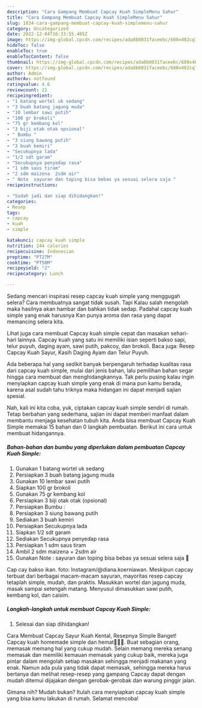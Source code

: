 ```yaml
---
description: "Cara Gampang Membuat Capcay Kuah SimpleMenu Sahur"
title: "Cara Gampang Membuat Capcay Kuah SimpleMenu Sahur"
slug: 1834-cara-gampang-membuat-capcay-kuah-simplemenu-sahur
category: Uncategorized
date: 2022-12-04T16:33:55.405Z
image: https://img-global.cpcdn.com/recipes/ada8b0031faceebc/680x482cq70/capcay-kuah-simple-foto-resep-utama.jpg
hideToc: false
enableToc: true
enableTocContent: false
thumbnail: https://img-global.cpcdn.com/recipes/ada8b0031faceebc/680x482cq70/capcay-kuah-simple-foto-resep-utama.jpg
cover: https://img-global.cpcdn.com/recipes/ada8b0031faceebc/680x482cq70/capcay-kuah-simple-foto-resep-utama.jpg
author: Admin
authorAv: notfound
ratingvalue: 4.6
reviewcount: 21
recipeingredient:
- "1 batang wortel uk sedang"
- "3 buah batang jagung muda"
- "10 lembar sawi putih"
- "100 gr brokoli"
- "75 gr kembang kol"
- "3 biji otak otak opsional"
- " Bumbu "
- "3 siung bawang putih"
- "3 buah kemiri"
- "Secukupnya lada"
- "1/2 sdt garam"
- "Secukupnya penyedap rasa"
- "1 sdm saus tiram"
- "2 sdm maizena  2sdm air"
- " Note  sayuran dan toping bisa bebas ya sesuai selera saja "
recipeinstructions:

- "Sudah jadi dan siap dihidangkan!"
categories:
- Resep
tags:
- capcay
- kuah
- simple

katakunci: capcay kuah simple 
nutrition: 244 calories
recipecuisine: Indonesian
preptime: "PT27M"
cooktime: "PT50M"
recipeyield: "2"
recipecategory: Lunch

---
```



Sedang mencari inspirasi resep capcay kuah simple yang menggugah selera? Cara membuatnya sangat tidak susah. Tapi Kalau salah mengolah maka hasilnya akan hambar dan bahkan tidak sedap. Padahal capcay kuah simple yang enak harusnya Kan punya aroma dan rasa yang dapat memancing selera kita.


Lihat juga cara membuat Capcay kuah simple cepat dan masakan sehari-hari lainnya. Capcay kuah yang satu ini memiliki isian seperti bakso sapi, telur puyuh, daging ayam, sawi putih, pakcoy, dan brokoli. Baca juga: Resep Capcay Kuah Sayur, Kasih Daging Ayam dan Telur Puyuh.

Ada beberapa hal yang sedikit banyak berpengaruh terhadap kualitas rasa dari capcay kuah simple, mulai dari jenis bahan, lalu pemilihan bahan segar hingga cara membuat dan menghidangkannya. Tak perlu pusing kalau ingin menyiapkan capcay kuah simple yang enak di mana pun kamu berada, karena asal sudah tahu triknya maka hidangan ini dapat menjadi sajian spesial.


Nah, kali ini kita coba, yuk, ciptakan capcay kuah simple sendiri di rumah. Tetap berbahan yang sederhana, sajian ini dapat memberi manfaat dalam membantu menjaga kesehatan tubuh kita. Anda bisa membuat Capcay Kuah Simple memakai 15 bahan dan 0 langkah pembuatan. Berikut ini cara untuk membuat hidangannya.

<!--inarticleads1-->

##### Bahan-bahan dan bumbu yang diperlukan dalam pembuatan Capcay Kuah Simple:

1. Gunakan 1 batang wortel uk sedang
1. Persiapkan 3 buah batang jagung muda
1. Gunakan 10 lembar sawi putih
1. Siapkan 100 gr brokoli
1. Gunakan 75 gr kembang kol
1. Persiapkan 3 biji otak otak (opsional)
1. Persiapkan  Bumbu :
1. Persiapkan 3 siung bawang putih
1. Sediakan 3 buah kemiri
1. Persiapkan Secukupnya lada
1. Siapkan 1/2 sdt garam
1. Sediakan Secukupnya penyedap rasa
1. Persiapkan 1 sdm saus tiram
1. Ambil 2 sdm maizena + 2sdm air
1. Gunakan  Note : sayuran dan toping bisa bebas ya sesuai selera saja 🤗


Cap cay bakso ikan. foto: Instagram/@diana.koerniawan. Meskipun capcay terbuat dari berbagai macam-macam sayuran, mayoritas resep capcay tetaplah simple, mudah, dan praktis. Masukkan wortel dan jagung muda, masak sampai setengah matang. Menyusul dimasukkan sawi putih, kembang kol, dan caisim. 

<!--inarticleads2-->

##### Langkah-langkah untuk membuat Capcay Kuah Simple:


1. Selesai dan siap dihidangkan!

Cara Membuat Capcay Sayur Kuah Kental, Resepnya Simple Banget! Capcay kuah homemade simple dan hemat👩‍🍳😂. Buat sebagian orang, memasak memang hal yang cukup mudah. Selain memang mereka senang memasak dan memiliki kemauan memasak yang cukup baik, mereka juga pintar dalam mengolah setiap masakan sehingga menjadi makanan yang enak. Namun ada pula yang tidak dapat memasak, sehingga mereka harus bertanya dan melihat resep-resep yang gampang Capcay dapat dengan mudah ditemui dijajakan dengan gerobak-gerobak dan warung pinggir jalan. 

Gimana nih? Mudah bukan? Itulah cara menyiapkan capcay kuah simple yang bisa kamu lakukan di rumah. Selamat mencoba!
